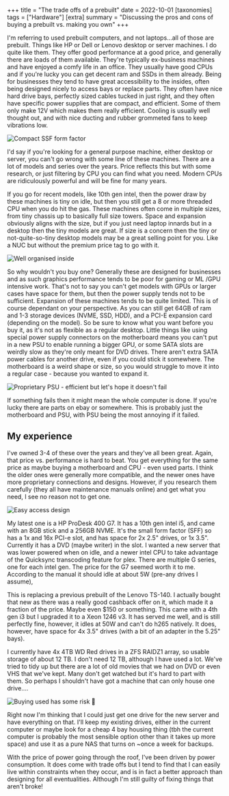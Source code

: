 +++
title =  "The trade offs of a prebuilt"
date =  2022-10-01
[taxonomies]
tags =  ["Hardware"]
[extra]
summary =  "Discussing the pros and cons of buying a prebuilt vs. making you own"
+++


I'm referring to used prebuilt computers, and not laptops...all of those are prebuilt. Things like HP or Dell or Lenovo desktop or server machines. I do quite like them. They offer good performance at a good price, and generally there are loads of them available. They're typically ex-business machines and have enjoyed a comfy life in an office. They usually have good CPUs and if you're lucky you can get decent ram and SSDs in them already. Being for businesses they tend to have great accessibility to the insides, often being designed nicely to access bays or replace parts. They often have nice hard drive bays, perfectly sized cables tucked in just right, and they often have specific power supplies that are compact, and efficient. Some of them only make 12V which makes them really efficient. Cooling is usually well thought out, and with nice ducting and rubber grommeted fans to keep vibrations low.

![Compact SSF form factor](hp-prodesk-400-g7-1.jpg "Compact SSF form factor")

I'd say if you're looking for a general purpose machine, either desktop or server, you can't go wrong with some line of these machines. There are a lot of models and series over the years. Price reflects this but with some research, or just filtering by CPU you can find what you need. Modern CPUs are ridiculously powerful and will be fine for many years.

If you go for recent models, like 10th gen intel, then the power draw by these machines is tiny on idle, but then you still get a 8 or more threaded CPU when you do hit the gas.  These machines often come in multiple sizes, from tiny chassis up to basically full size towers. Space and expansion obviously aligns with the size, but if you just need laptop innards but in a desktop then the tiny models are great. If size is a concern then the tiny or not-quite-so-tiny desktop models may be a great selling point for you. Like a NUC but without the premium price tag to go with it.

![Well organised inside](hp-prodesk-400-g7-2.jpg "Well organised inside")

So why wouldn't you buy one? Generally these are designed for businesses and as such graphics performance tends to be poor for gaming or ML /GPU intensive work. That's not to say you can't get models with GPUs or larger cases have space for them, but then the power supply tends not to be sufficient. Expansion of these machines tends to be quite limited. This is of course dependant on your perspective. As you can still get 64GB of ram and 1-3 storage devices (NVME, SSD, HDD), and a PCI-E expansion card (depending on the model). So be sure to know what you want before you buy it, as it's not as flexible as a regular desktop. Little things like using special power supply connectors on the motherboard means you can't put in a new PSU to enable running a bigger GPU, or some SATA slots are weirdly slow as they're only meant for DVD drives. There aren't extra SATA power cables for another drive, even if you could stick it somewhere.  The motherboard is a weird shape or size, so you would struggle to move it into a regular case - because you wanted to expand it.

![Proprietary PSU - efficient but let's hope it doesn't fail](hp-prodesk-400-g7-3.jpg "Proprietary PSU - efficient but let's hope it doesn't fail")

If something fails then it might mean the whole computer is done. If you're lucky there are parts on ebay or somewhere. This is probably just the motherboard and PSU, with PSU being the most annoying if it failed.

## My experience

I've owned 3-4 of these over the years and they've all been great. Again, that price vs. performance is hard to beat. You get everything for the same price as maybe buying a motherboard and CPU - even used parts. I think the older ones were generally more compatible, and the newer ones have more proprietary connections and designs. However, if you research them carefully (they all have maintenance manuals online) and get what you need, I see no reason not to get one.

![Easy access design](hp-prodesk-400-g7-4.jpg "Easy access design")

My latest one is a HP ProDesk 400 G7. It has a 10th gen intel i5, and came with an 8GB stick and a 256GB NVME. It's the small form factor (SFF) so has a 1x and 16x PCI-e slot, and has space for 2x 2.5" drives, or 1x 3.5". Currently it has a DVD (maybe writer) in the slot. I wanted a new server that was lower powered when on idle, and a newer intel CPU to take advantage of the Quicksync transcoding feature for plex. There are multiple G series, one for each intel gen. The price for the G7 seemed worth it to me. According to the manual it should idle at about 5W (pre-any drives I assume),

This is replacing a previous prebuilt of the Lenovo TS-140. I actually bought that new as there was a really good cashback offer on it, which made it a fraction of the price. Maybe even $150 or something. This came with a 4th gen i3 but I upgraded it to a Xeon 1246 v3. It has served me well, and is still perfectly fine, however, it idles at 50W and can't do h265 natively. It does, however, have space for 4x 3.5" drives (with a bit of an adapter in the 5.25" bays).

I currently have 4x 4TB WD Red drives in a ZFS RAIDZ1 array, so usable storage of about 12 TB. I don't need 12 TB, although I have used a lot. We've tried to tidy up but there are a lot of old movies that we had on DVD or even VHS that we've kept. Many don't get watched but it's hard to part with them. So perhaps I shouldn't have got a machine that can only house one drive....

![Buying used has some risk 🧹](hp-prodesk-400-g7-thumb.jpg "Buying used has some risk 🧹")

Right now I'm thinking that I could just get one drive for the new server and have everything on that. I'll keep my existing drives, either in the current computer or maybe look for a cheap 4 bay housing thing (tbh the current computer is probably the most sensible option other than it takes up more space) and use it as a pure NAS that turns on ~once a week for backups.

With the price of power going through the roof, I've been driven by power consumption. It does come with trade offs but I tend to find that I can easily live within constraints when they occur, and is in fact a better approach than designing for all eventualities. Although I'm still guilty of fixing things that aren't broke!
